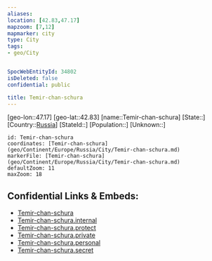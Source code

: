 ```yaml
---
aliases: 
location: [42.83,47.17]
mapzoom: [7,12] 
mapmarker: city 
type: City
tags:
- geo/City


SpocWebEntityId: 34802
isDeleted: false
confidential: public

title: Temir-chan-schura
---
```

[geo-lon::47.17]
[geo-lat::42.83]
[name::Temir-chan-schura]
[State::]
[Country::[Russia](geo/Continent/Europe/Russia.md)]
[StateId::]
[Population::]
[Unknown::]


```leaflet
id: Temir-chan-schura
coordinates: [Temir-chan-schura](geo/Continent/Europe/Russia/City/Temir-chan-schura.md)
markerFile: [Temir-chan-schura](geo/Continent/Europe/Russia/City/Temir-chan-schura.md)
defaultZoom: 11 
maxZoom: 18
```


## Confidential Links & Embeds: 
- [Temir-chan-schura](../../../../../../_public/geo/Continent/Europe/Russia/City/Temir-chan-schura.md) 
- [Temir-chan-schura.internal](../../../../../../_internal/geo/Continent/Europe/Russia/City/Temir-chan-schura.internal.md) 
- [Temir-chan-schura.protect](../../../../../../_protect/geo/Continent/Europe/Russia/City/Temir-chan-schura.protect.md) 
- [Temir-chan-schura.private](../../../../../../_private/geo/Continent/Europe/Russia/City/Temir-chan-schura.private.md) 
- [Temir-chan-schura.personal](../../../../../../_personal/geo/Continent/Europe/Russia/City/Temir-chan-schura.personal.md) 
- [Temir-chan-schura.secret](../../../../../../_secret/geo/Continent/Europe/Russia/City/Temir-chan-schura.secret.md) 
